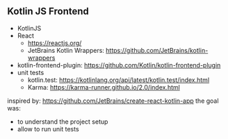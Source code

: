 Kotlin JS Frontend
------------------

* KotlinJS
* React
    * https://reactjs.org/
    * JetBrains Kotlin Wrappers: https://github.com/JetBrains/kotlin-wrappers
* kotlin-frontend-plugin: https://github.com/Kotlin/kotlin-frontend-plugin
* unit tests 
    * kotlin.test: https://kotlinlang.org/api/latest/kotlin.test/index.html
    * Karma: https://karma-runner.github.io/2.0/index.html
    
inspired by: https://github.com/JetBrains/create-react-kotlin-app
the goal was: 
* to understand the project setup
* allow to run unit tests
